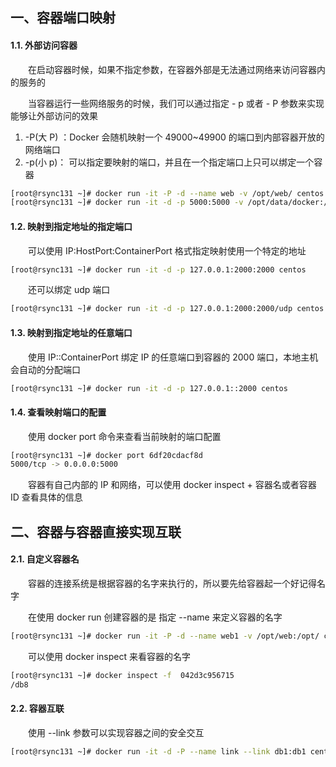 



一、容器端口映射
--------

#### 1.1. 外部访问容器

　　在启动容器时候，如果不指定参数，在容器外部是无法通过网络来访问容器内的服务的

　　当容器运行一些网络服务的时候，我们可以通过指定 - p 或者 - P 参数来实现能够让外部访问的效果

1.  -P(大 P) ：Docker 会随机映射一个 49000~49900 的端口到内部容器开放的网络端口
2.  -p(小 p)：  可以指定要映射的端口，并且在一个指定端口上只可以绑定一个容器

```bash
[root@rsync131 ~]# docker run -it -P -d --name web -v /opt/web/ centos
[root@rsync131 ~]# docker run -it -d -p 5000:5000 -v /opt/data/docker:/tmp/registry registry

```

#### 1.2. 映射到指定地址的指定端口

　　可以使用 IP:HostPort:ContainerPort 格式指定映射使用一个特定的地址

```bash
[root@rsync131 ~]# docker run -it -d -p 127.0.0.1:2000:2000 centos

```

　　还可以绑定 udp 端口

```bash
[root@rsync131 ~]# docker run -it -d -p 127.0.0.1:2000:2000/udp centos

```

#### 1.3. 映射到指定地址的任意端口

　　使用 IP::ContainerPort 绑定 IP 的任意端口到容器的 2000 端口，本地主机会自动的分配端口

```bash
[root@rsync131 ~]# docker run -it -d -p 127.0.0.1::2000 centos

```

#### 1.4. 查看映射端口的配置

　　使用 docker port 命令来查看当前映射的端口配置

```bash
[root@rsync131 ~]# docker port 6df20cdacf8d
5000/tcp -> 0.0.0.0:5000

```

　　容器有自己内部的 IP 和网络，可以使用 docker inspect + 容器名或者容器 ID 查看具体的信息



二、容器与容器直接实现互联
-------------

#### 2.1. 自定义容器名

　　容器的连接系统是根据容器的名字来执行的，所以要先给容器起一个好记得名字

　　在使用 docker run 创建容器的是 指定 --name 来定义容器的名字

```bash
[root@rsync131 ~]# docker run -it -P -d --name web1 -v /opt/web:/opt/ centos

```

　　可以使用 docker inspect 来看容器的名字

```bash
[root@rsync131 ~]# docker inspect -f  042d3c956715
/db8

```

#### 2.2. 容器互联

　　使用 --link 参数可以实现容器之间的安全交互

```bash
[root@rsync131 ~]# docker run -it -d -P --name link --link db1:db1 centos

```
